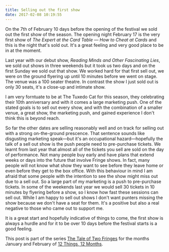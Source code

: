 ```yaml
---
title: Selling out the first show
date: 2017-02-08 10:19:55
---
```


On the 7th of February 10 days before the opening of the festival we sold out the first show of the season. The opening night February 17 is the very first show of _The Expert at the Card Table — How to Cheat at Cards_ and this is the night that's sold out. It's a great feeling and very good place to be in at the moment.

Last year with our debut show, _Reading Minds and Other Fascinating Lies_, we sold out shows in three weekends but it took us two days and on the first Sunday we sold out that show. We worked hard for that first sell out, we were on the ground flyering up until 10 minutes before we went on stage. The venue was a 100 seater theatre. In contrast the show I just sold out is only 30 seats, it's a close-up and intimate show.

I am very forntuate to be at The Tuxedo Cat for this season, they celebrating their 10th anniversary and with it comes a large marketing push. One of the stated goals is to sell out every show, and with the combination of a smaller venue, a great show, the marketing push, and gained experience I don't think this is beyond reach.

So far the other dates are selling reasonably well and on track for selling out with a strong on-the-ground prescence. That sentence sounds like disgusting marketing speak—but it's an occupational hazard—hopefully the talk of a sell out show is the push people need to pre-purchase tickets. We learnt from last year that almost all of the tickets you sell are sold on the day of performance. Not many people buy early and have plans that extend weeks or days into the future that involve Fringe shows. In fact, many people will not know what show they want to see before they leave home or even before they get to the box office. With this behaviour in mind I am afraid that some people with the intention to see the show might miss out due to a sell out. So a large part of my marketing is a push to pre-purchase tickets. In some of the weekends last year we would sell 30 tickets in 10 minutes by flyering before a show, so I know how fast these sessions can sell out. While I am happy to sell out shows I don't want punters missing the show because we don't have a seat for them. It's a positive but also a real negative to those who came out to support me.

It is a great start and hopefully indicative of things to come, the first show is always a hurdle and for it to be over 10 days before the festival starts is a good feeling.

This post is part of the series [The Tale of Two Fringes](https://blog.jden.me/the-tale-of-two-fringes/) for the months January and February of [12 Things, 12 Months](https://blog.jden.me/12-months-12-things/).
